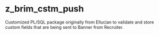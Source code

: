 # z_brim_cstm_push
Customized PL/SQL package originally from Ellucian to validate and store custom fields that are being sent to Banner from Recruiter.
